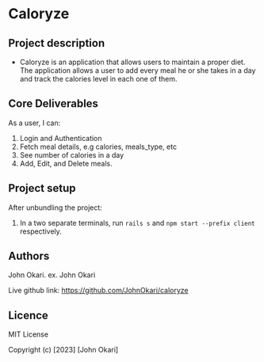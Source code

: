 # Caloryze

## Project description

- Caloryze is an application that allows users to maintain a proper diet. The  application allows a user to add every meal he or she takes in a day and track the calories level in each one of them. 


## Core Deliverables

As a user, I can:

1. Login and Authentication 
2. Fetch meal details, e.g calories, meals_type, etc
4. See number of calories in a day 
5. Add, Edit, and Delete meals.



## Project setup

After unbundling the project:

1. In a two separate terminals, run `rails s` and `npm start --prefix client` respectively.

## Authors

John Okari.
ex. John Okari

Live github link: https://github.com/JohnOkari/caloryze
 
## Licence
MIT License

Copyright (c) [2023] [John Okari]

